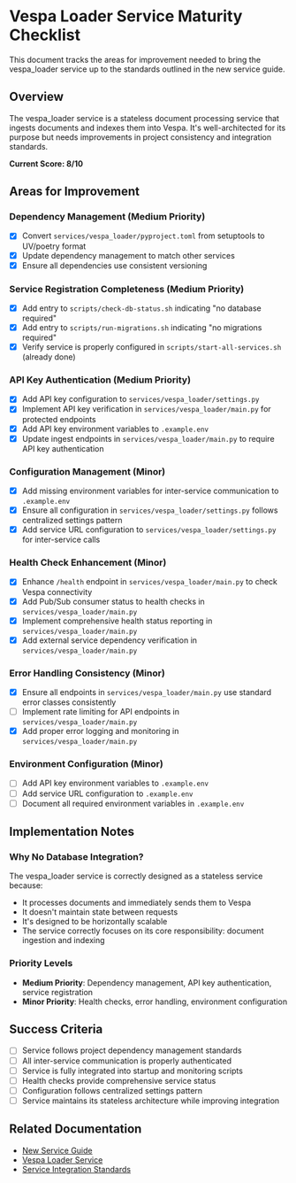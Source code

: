 # Vespa Loader Service Maturity Checklist

This document tracks the areas for improvement needed to bring the vespa_loader service up to the standards outlined in the new service guide.

## Overview

The vespa_loader service is a stateless document processing service that ingests documents and indexes them into Vespa. It's well-architected for its purpose but needs improvements in project consistency and integration standards.

**Current Score: 8/10**

## Areas for Improvement

### Dependency Management (Medium Priority)
- [x] Convert `services/vespa_loader/pyproject.toml` from setuptools to UV/poetry format
- [x] Update dependency management to match other services
- [x] Ensure all dependencies use consistent versioning

### Service Registration Completeness (Medium Priority)
- [x] Add entry to `scripts/check-db-status.sh` indicating "no database required"
- [x] Add entry to `scripts/run-migrations.sh` indicating "no migrations required"
- [x] Verify service is properly configured in `scripts/start-all-services.sh` (already done)

### API Key Authentication (Medium Priority)
- [x] Add API key configuration to `services/vespa_loader/settings.py`
- [x] Implement API key verification in `services/vespa_loader/main.py` for protected endpoints
- [x] Add API key environment variables to `.example.env`
- [x] Update ingest endpoints in `services/vespa_loader/main.py` to require API key authentication

### Configuration Management (Minor)
- [x] Add missing environment variables for inter-service communication to `.example.env`
- [x] Ensure all configuration in `services/vespa_loader/settings.py` follows centralized settings pattern
- [x] Add service URL configuration to `services/vespa_loader/settings.py` for inter-service calls

### Health Check Enhancement (Minor)
- [x] Enhance `/health` endpoint in `services/vespa_loader/main.py` to check Vespa connectivity
- [x] Add Pub/Sub consumer status to health checks in `services/vespa_loader/main.py`
- [x] Implement comprehensive health status reporting in `services/vespa_loader/main.py`
- [x] Add external service dependency verification in `services/vespa_loader/main.py`

### Error Handling Consistency (Minor)
- [x] Ensure all endpoints in `services/vespa_loader/main.py` use standard error classes consistently
- [ ] Implement rate limiting for API endpoints in `services/vespa_loader/main.py`
- [x] Add proper error logging and monitoring in `services/vespa_loader/main.py`

### Environment Configuration (Minor)
- [ ] Add API key environment variables to `.example.env`
- [ ] Add service URL configuration to `.example.env`
- [ ] Document all required environment variables in `.example.env`

## Implementation Notes

### Why No Database Integration?
The vespa_loader service is correctly designed as a stateless service because:
- It processes documents and immediately sends them to Vespa
- It doesn't maintain state between requests
- It's designed to be horizontally scalable
- The service correctly focuses on its core responsibility: document ingestion and indexing

### Priority Levels
- **Medium Priority**: Dependency management, API key authentication, service registration
- **Minor Priority**: Health checks, error handling, environment configuration

## Success Criteria

- [ ] Service follows project dependency management standards
- [ ] All inter-service communication is properly authenticated
- [ ] Service is fully integrated into startup and monitoring scripts
- [ ] Health checks provide comprehensive service status
- [ ] Configuration follows centralized settings pattern
- [ ] Service maintains its stateless architecture while improving integration

## Related Documentation

- [New Service Guide](../documentation/new-service-guide.md)
- [Vespa Loader Service](../services/vespa_loader/)
- [Service Integration Standards](../documentation/backend-architecture.md)
